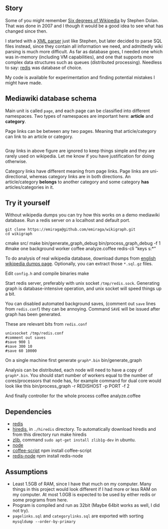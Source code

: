 Story
-----

Some of you might remember [Six degrees of Wikipedia](http://www.netsoc.tcd.ie/~mu/wiki/) by Stephen Dolan. 
That was done in 2007 and I though it would be a good idea to see what has changed since then.

I started with a [XML parser](https://github.com/emiraga/wikigraph/blob/f4ee89d28efc93f4b44d7ccea4b036aa3db806f6/xmlparse.py) just like Stephen, 
but later decided to parse SQL files instead, since they contain all information we need, and admittedly wiki parsing is much more difficult. 
As far as database goes, I needed one which was in-memory (including VM capabilities), and one that supports more complex data structures such 
as queues (distributed processing). Needless to say: [redis](http://redis.io/) was database of choice.

My code is available for experimentation and finding potential mistakes I might have made.

Mediawiki database schema
-------------------------

Main unit is called `page`, and each page can be classified into different namespaces. Two types of namespaces are important here: **article** and **category**.

Page links can be between any two pages. Meaning that article/category can link to an article or category. 


<img src="http://i.imgur.com/dJlSF.png" alt="" title="Hosted by imgur.com" />

Gray links in above figure are ignored to keep things simple and they are rarely used on wikipedia. Let me know if you have justification for doing otherwise.

Category links have different meaning from page links. Page links are uni-directional, whereas category links are in both directions. 
An article/category **belongs** to another category and some category **has** articles/categories in it.

Try it yourself
---------------

Without wikipedia dumps you can try how this works on a demo mediawiki database.
Run a redis server on a localhost and default port.

	git clone https://emiraga@github.com/emiraga/wikigraph.git
	cd wikigraph
  cmake src/
	make
	bin/generate_graph_debug
	bin/process_graph_debug -f 1 #make one background worker
	coffee analyze.coffee
	<REDISPATH>redis-cli "keys s:*"

To do analysis of real wikipedia database, download dumps from [english wikipedia dumps page](http://dumps.wikimedia.org/enwiki/).  Optionally, you can extract those `*.sql.gz` files.

Edit `config.h` and compile binaries
    make

Start redis server, preferably with unix socket `/tmp/redis.sock`. Generating graph is database-intensive operation, and unix socket will speed things up a bit. 

You can disabled automated background saves, (comment out `save` lines from `redis.conf`) they can be annoying. Command `SAVE` will be issued after graph has been generated.

These are relevant bits from `redis.conf`

    unixsocket /tmp/redis.conf
    #comment out saves
    #save 900 1
    #save 300 10
    #save 60 10000

On a single machine first generate `graph*.bin`
    bin/generate_graph

Analysis can be distributed, each node will need to have a copy of `graph*.bin`. You should start number of workers equal
to the number of cores/processors that node has, for example command for dual core would look like this
    bin/process_graph -r REDISHOST -p PORT -f 2

And finally controller for the whole process
    coffee analyze.coffee

Dependencies
------------
* [redis](http://redis.io/)
* [hiredis](https://github.com/antirez/hiredis), in `./hiredis` directory. To automatically download hiredis and from this directory run
      make hiredis
* [zlib](http://zlib.net/), command `sudo apt-get install zlib1g-dev` in ubuntu.
* [node](https://github.com/ry/node)
* [coffee-script](http://jashkenas.github.com/coffee-script/)
      npm install coffee-script
* [redis-node](https://github.com/bnoguchi/redis-node)
      npm install redis-node

Assumptions
-----------
* Least 1.5GB of RAM, since I have that much on my computer. Many things in this project would look different if I had more or less RAM on my computer.
  At most 1.0GB is expected to be used by either redis or some programs from here.
* Program is compiled and run as 32bit (Maybe 64bit works as well, I did not try).
* `pagelinks.sql` and `categorylinks.sql` are exported with sorting `mysqldump --order-by-primary`


